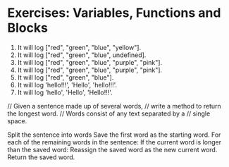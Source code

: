 # Exercises: Variables, Functions and Blocks

1. It will log ["red", "green", "blue", "yellow"].
2. It will log ["red", "green", "blue", undefined].
3. It will log ["red", "green", "blue", "purple", "pink"].
4. It will log ["red", "green", "blue", "purple", "pink"].
5. It will log ["red", "green", "blue"].
6. It will log 'hello!!!', 'Hello', 'hello!!!'.
7. It will log 'hello', 'Hello', 'Hello!!!'.

// Given a sentence made up of several words,
// write a method to return the longest word.
// Words consist of any text separated by a
// single space.

Split the sentence into words
Save the first word as the starting word.
For each of the remaining words in the sentence:
If the current word is longer than the saved word:
Reassign the saved word as the new current word.
Return the saved word.
